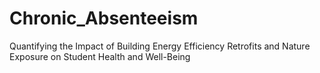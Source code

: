 # Chronic_Absenteeism
Quantifying the Impact of Building Energy Efficiency Retrofits and Nature Exposure on Student Health and Well-Being
